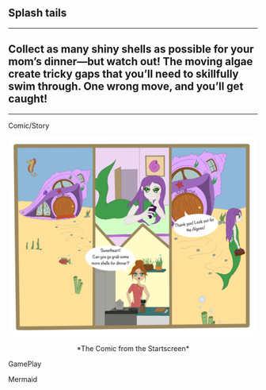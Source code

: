 Splash tails
---
---
Collect as many shiny shells as possible for your mom’s dinner—but watch out! The moving algae create tricky gaps that you’ll need to skillfully swim through. One wrong move, and you’ll get caught!
---
---
Comic/Story
<div style="text-align: center;">
  <img src="ComicStartscreen.png" alt="Gameplay Screenshot" width="600">
  <p>*The Comic from the Startscreen*</p>
</div>

GamePlay


Mermaid

